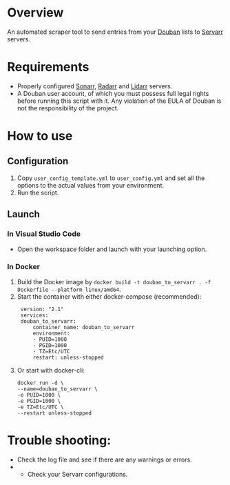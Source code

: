 # Overview
An automated scraper tool to send entries from your [Douban](https://www.douban.com/) lists to [Servarr](https://wiki.servarr.com/) servers.

# Requirements
- Properly configured [Sonarr](https://sonarr.tv/), [Radarr](https://radarr.video/) and [Lidarr](https://lidarr.audio/) servers.
- A Douban user account, of which you must possess full legal rights before running this script with it. Any violation of the EULA of Douban is not the responsibility of the project.

# How to use
## Configuration
1. Copy `user_config_template.yml` to `user_config.yml` and set all the options to the actual values from your environment.
2. Run the script.

## Launch
### In Visual Studio Code
- Open the workspace folder and launch with your launching option.

### In Docker
1. Build the Docker image by `docker build -t douban_to_servarr . -f Dockerfile --platform linux/amd64`.
2. Start the container with either docker-compose (recommended):
   ```
    version: "2.1"
    services:
    douban_to_servarr:
        container_name: douban_to_servarr
        environment:
        - PUID=1000
        - PGID=1000
        - TZ=Etc/UTC
        restart: unless-stopped
   ```
3. Or start with docker-cli:
    ```
    docker run -d \
    --name=douban_to_servarr \
    -e PUID=1000 \
    -e PGID=1000 \
    -e TZ=Etc/UTC \
    --restart unless-stopped
    ```
# Trouble shooting: 
- Check the log file and see if there are any warnings or errors. 
- - Check your Servarr configurations.